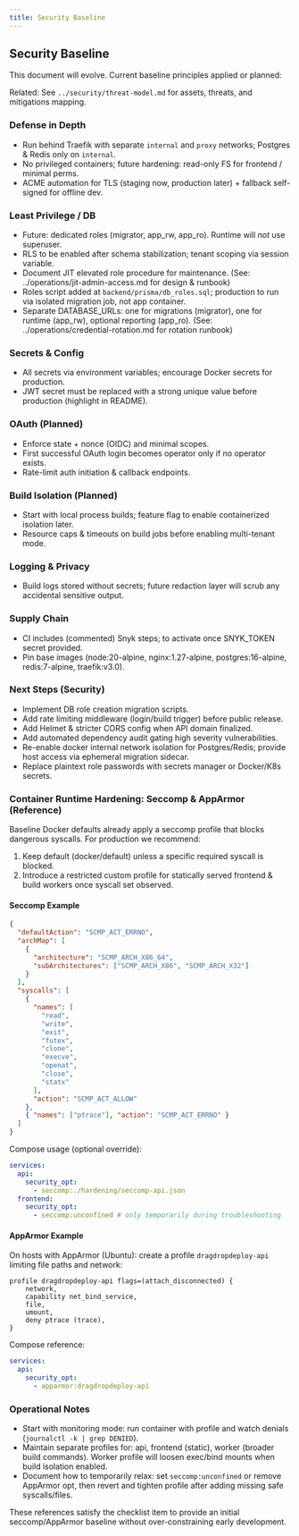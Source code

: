```yaml
---
title: Security Baseline
---
```


## Security Baseline

This document will evolve. Current baseline principles applied or planned:

Related: See `../security/threat-model.md` for assets, threats, and mitigations mapping.

### Defense in Depth

- Run behind Traefik with separate `internal` and `proxy` networks; Postgres & Redis only on `internal`.
- No privileged containers; future hardening: read-only FS for frontend / minimal perms.
- ACME automation for TLS (staging now, production later) + fallback self-signed for offline dev.

### Least Privilege / DB

- Future: dedicated roles (migrator, app_rw, app_ro). Runtime will _not_ use superuser.
- RLS to be enabled after schema stabilization; tenant scoping via session variable.
- Document JIT elevated role procedure for maintenance. (See: ../operations/jit-admin-access.md for design & runbook)
- Roles script added at `backend/prisma/db_roles.sql`; production to run via isolated migration job, not app container.
- Separate DATABASE_URLs: one for migrations (migrator), one for runtime (app_rw), optional reporting (app_ro). (See: ../operations/credential-rotation.md for rotation runbook)

### Secrets & Config

- All secrets via environment variables; encourage Docker secrets for production.
- JWT secret must be replaced with a strong unique value before production (highlight in README).

### OAuth (Planned)

- Enforce state + nonce (OIDC) and minimal scopes.
- First successful OAuth login becomes operator only if no operator exists.
- Rate-limit auth initiation & callback endpoints.

### Build Isolation (Planned)

- Start with local process builds; feature flag to enable containerized isolation later.
- Resource caps & timeouts on build jobs before enabling multi-tenant mode.

### Logging & Privacy

- Build logs stored without secrets; future redaction layer will scrub any accidental sensitive output.

### Supply Chain

- CI includes (commented) Snyk steps; to activate once SNYK_TOKEN secret provided.
- Pin base images (node:20-alpine, nginx:1.27-alpine, postgres:16-alpine, redis:7-alpine, traefik:v3.0).

### Next Steps (Security)

- Implement DB role creation migration scripts.
- Add rate limiting middleware (login/build trigger) before public release.
- Add Helmet & stricter CORS config when API domain finalized.
- Add automated dependency audit gating high severity vulnerabilities.
- Re-enable docker internal network isolation for Postgres/Redis; provide host access via ephemeral migration sidecar.
- Replace plaintext role passwords with secrets manager or Docker/K8s secrets.

### Container Runtime Hardening: Seccomp & AppArmor (Reference)

Baseline Docker defaults already apply a seccomp profile that blocks dangerous syscalls. For production we recommend:

1. Keep default (docker/default) unless a specific required syscall is blocked.
2. Introduce a restricted custom profile for statically served frontend & build workers once syscall set observed.

#### Seccomp Example

```json
{
  "defaultAction": "SCMP_ACT_ERRNO",
  "archMap": [
    {
      "architecture": "SCMP_ARCH_X86_64",
      "subArchitectures": ["SCMP_ARCH_X86", "SCMP_ARCH_X32"]
    }
  ],
  "syscalls": [
    {
      "names": [
        "read",
        "write",
        "exit",
        "futex",
        "clone",
        "execve",
        "openat",
        "close",
        "statx"
      ],
      "action": "SCMP_ACT_ALLOW"
    },
    { "names": ["ptrace"], "action": "SCMP_ACT_ERRNO" }
  ]
}
```

Compose usage (optional override):

```yaml
services:
  api:
    security_opt:
      - seccomp:./hardening/seccomp-api.json
  frontend:
    security_opt:
      - seccomp:unconfined # only temporarily during troubleshooting
```

#### AppArmor Example

On hosts with AppArmor (Ubuntu): create a profile `dragdropdeploy-api` limiting file paths and network:

```text
profile dragdropdeploy-api flags=(attach_disconnected) {
    network,
    capability net_bind_service,
    file,
    umount,
    deny ptrace (trace),
}
```

Compose reference:

```yaml
services:
  api:
    security_opt:
      - apparmor:dragdropdeploy-api
```

### Operational Notes

- Start with monitoring mode: run container with profile and watch denials (`journalctl -k | grep DENIED`).
- Maintain separate profiles for: api, frontend (static), worker (broader build commands). Worker profile will loosen exec/bind mounts when build isolation enabled.
- Document how to temporarily relax: set `seccomp:unconfined` or remove AppArmor opt, then revert and tighten profile after adding missing safe syscalls/files.

These references satisfy the checklist item to provide an initial seccomp/AppArmor baseline without over-constraining early development.
